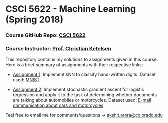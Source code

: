 # CSCI 5622 - Machine Learning (Spring 2018)

### Course GitHub Repo: [CSCI 5622](https://github.com/chrisketelsen/CSCI5622-Machine-Learning)
### Course Instructor: [Prof. Christian Ketelsen](https://www.colorado.edu/cs/chris-ketelsen)

This repository contains my solutions to assignments given in this course. Here is a brief summary of assignments with their respective links:
+ [Assignment 1](https://github.com/aroraakshit/csci5622_MachineLearning/blob/master/assignment1/knn/knn.ipynb): Implement kNN to classify hand-written digits. Dataset used: [MNIST](https://github.com/aroraakshit/csci5622_MachineLearning/tree/master/assignment1/data)

+ [Assignment 2](https://github.com/aroraakshit/csci5622_MachineLearning/blob/master/assignment2/logreg/logreg.ipynb): Implement stochastic gradient ascent for logistic regression and apply it to the task of determining whether documents are talking about automobiles or motorcycles. Dataset used: [E-mail communication about cars and motorcycles](https://github.com/aroraakshit/csci5622_MachineLearning/tree/master/assignment2/data)

Feel free to email me for comments/questions -> [akshit.arora@colorado.edu](mailto:akshit.arora@colorado.edu)